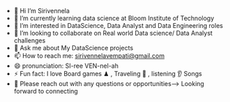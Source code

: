 
- 👋 Hi I’m Sirivennela
- 🌱 I’m currently learning data science at Bloom Institute of Technology 
- 👀 I’m interested in DataScience, Data Analyst and Data Engineering roles
- 👯 I’m looking to collaborate on Real world Data science/ Data Analyst challenges
- 💬 Ask me about My DataScience projects
- 📫 How to reach me: sirivennelavempati@gmail.com
- 😄 pronunciation: SI-ree VEN-nel-ah
- ⚡ Fun fact: I love Board games ♟ , Traveling 🧳 , listening 👂 Songs
- 💬 Please reach out with any questions or opportunities—> Looking forward to connecting
<!--
**sirivennelavempati/sirivennelavempati** is a ✨ _special_ ✨ repository because its `README.md` (this file) appears on your GitHub profile.
-->
